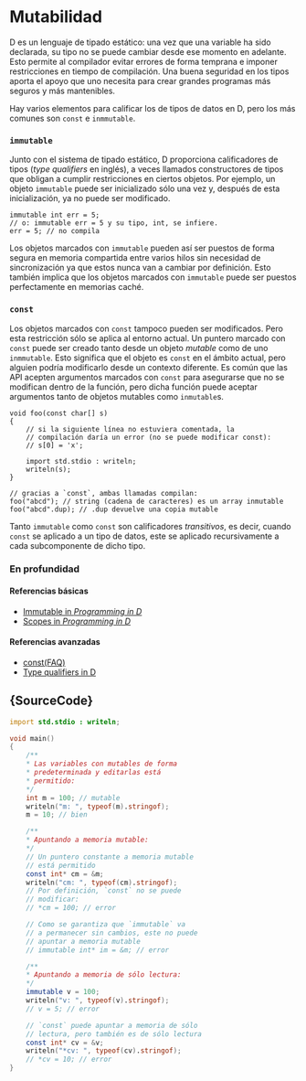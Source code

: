 # Mutabilidad

D es un lenguaje de tipado estático: una vez que una variable ha sido declarada,
su tipo no se puede cambiar desde ese momento en adelante. Esto permite al
compilador evitar errores de forma temprana e imponer restricciones en tiempo
de compilación. Una buena seguridad en los tipos aporta el apoyo que uno
necesita para crear grandes programas más seguros y más mantenibles.

Hay varios elementos para calificar los de tipos de datos en D, pero los más
comunes son `const` e `inmmutable`.

### `immutable`

Junto con el sistema de tipado estático, D proporciona calificadores de tipos
(*type qualifiers* en inglés), a veces llamados constructores de tipos que
obligan a cumplir restricciones en ciertos objetos. Por ejemplo, un objeto
`immutable` puede ser inicializado sólo una vez y, después de esta inicialización,
ya no puede ser modificado.

    immutable int err = 5;
    // o: immutable err = 5 y su tipo, int, se infiere.
    err = 5; // no compila

Los objetos marcados con `immutable` pueden así ser puestos de forma segura en
memoria compartida entre varios hilos sin necesidad de sincronización ya que
estos nunca van a cambiar por definición. Esto también implica que los objetos
marcados con `immutable` puede ser puestos perfectamente en memorias caché.

### `const`

Los objetos marcados con `const` tampoco pueden ser modificados. Pero esta
restricción sólo se aplica al entorno actual. Un puntero marcado con `const`
puede ser creado tanto desde un objeto *mutable* como de uno `inmmutable`.
Esto significa que el objeto es `const` en el ámbito actual, pero alguien
podría modificarlo desde un contexto diferente. Es común que las API acepten
argumentos marcados con `const` para asegurarse que no se modifican dentro de
la función, pero dicha función puede aceptar argumentos tanto de objetos 
mutables como `inmutable`s.

    void foo(const char[] s)
    {
        // si la siguiente línea no estuviera comentada, la
        // compilación daría un error (no se puede modificar const):
        // s[0] = 'x';

        import std.stdio : writeln;
        writeln(s);
    }

    // gracias a `const`, ambas llamadas compilan:
    foo("abcd"); // string (cadena de caracteres) es un array inmutable
    foo("abcd".dup); // .dup devuelve una copia mutable

Tanto `immutable` como `const` son calificadores _transitivos_, es decir, cuando
`const` se aplicado a un tipo de datos, este se aplicado recursivamente a cada
subcomponente de dicho tipo.

### En profundidad

#### Referencias básicas

- [Immutable in _Programming in D_](http://ddili.org/ders/d.en/const_and_immutable.html)
- [Scopes in _Programming in D_](http://ddili.org/ders/d.en/name_space.html)

#### Referencias avanzadas

- [const(FAQ)](https://dlang.org/const-faq.html)
- [Type qualifiers in D](https://dlang.org/spec/const3.html)

## {SourceCode}

```d
import std.stdio : writeln;

void main()
{
    /**
    * Las variables con mutables de forma
    * predeterminada y editarlas está
    * permitido:
    */
    int m = 100; // mutable
    writeln("m: ", typeof(m).stringof);
    m = 10; // bien

    /**
    * Apuntando a memoria mutable:
    */
    // Un puntero constante a memoria mutable
    // está permitido
    const int* cm = &m;
    writeln("cm: ", typeof(cm).stringof);
    // Por definición, `const` no se puede
    // modificar:
    // *cm = 100; // error

    // Como se garantiza que `immutable` va
    // a permanecer sin cambios, este no puede
    // apuntar a memoria mutable
    // immutable int* im = &m; // error

    /**
    * Apuntando a memoria de sólo lectura:
    */
    immutable v = 100;
    writeln("v: ", typeof(v).stringof);
    // v = 5; // error

    // `const` puede apuntar a memoria de sólo
    // lectura, pero también es de sólo lectura
    const int* cv = &v;
    writeln("*cv: ", typeof(cv).stringof);
    // *cv = 10; // error
}
```
